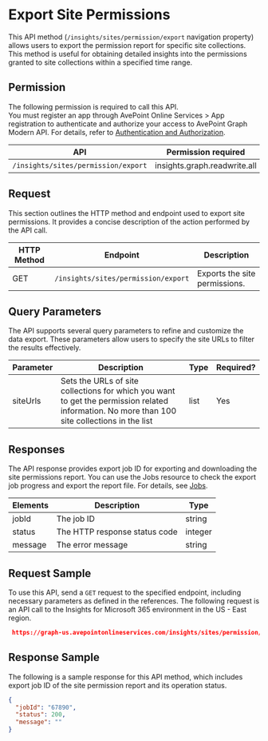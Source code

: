 # Export Site Permissions

This API method (`/insights/sites/permission/export` navigation property) allows users to export the permission report for specific site collections. This method is useful for obtaining detailed insights into the permissions granted to site collections within a specified time range.

## Permission

The following permission is required to call this API.  
You must register an app through AvePoint Online Services > App registration to authenticate and authorize your access to AvePoint Graph Modern API. For details, refer to [Authentication and Authorization](https://learn.avepoint.com/docs/Use-AvePoint-Graph-Modern-API.html#authentication-and-authorization).

| API     | Permission required | 
|-------------------|---------------|
| `/insights/sites/permission/export` | insights.graph.readwrite.all |

## Request

This section outlines the HTTP method and endpoint used to export site permissions. It provides a concise description of the action performed by the API call. 

| HTTP Method | Endpoint | Description |
| --- | --- | --- |
| GET | `/insights/sites/permission/export` | Exports the site permissions. |


## Query Parameters

The API supports several query parameters to refine and customize the data export. These parameters allow users to specify the site URLs to filter the results effectively.

| Parameter | Description | Type    | Required? |
|-----------|-------------|---------|-----------|
| siteUrls  | Sets the URLs of site collections for which you want to get the permission related information. No more than 100 site collections in the list | list   | Yes       |


## Responses

The API response provides export job ID for exporting and downloading the site permissions report. You can use the Jobs resource to check the export job progress and export the report file. For details, see [Jobs](/insights/exportJobs/exportJobFile.md).

| Elements  | Description | Type    |
|-----------|-------------|---------|
|jobId	 | The job ID	| string |
|status |	The HTTP response status code |	integer|
|message |	The error message |	string|



## Request Sample

To use this API, send a `GET` request to the specified endpoint, including necessary parameters as defined in the references. The following request is an API call to the Insights for Microsoft 365 environment in the US - East region.

```json
 https://graph-us.avepointonlineservices.com/insights/sites/permission/export?siteUrls=https%3A%2F%2Fm365x3***.sharepoint.com%2Fsites%2Fretail&siteUrls=https%3A%2F%2Fm365x4****.sharepoint.com%2Fsites%2Fsite0
```

## Response Sample

The following is a sample response for this API method, which includes export job ID of the site permission report and its operation status. 

```json
{
  "jobId": "67890",
  "status": 200,
  "message": ""
}
```
